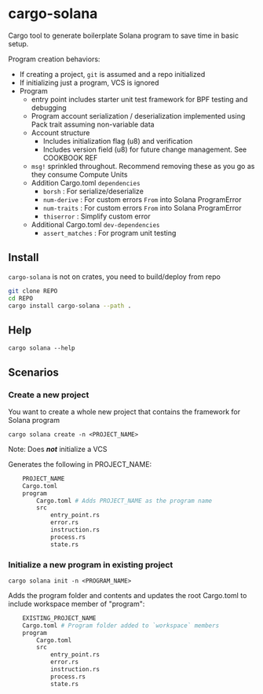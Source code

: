 # cargo-solana

Cargo tool to generate boilerplate Solana program to save time in basic setup.

Program creation behaviors:
* If creating a project, `git` is assumed and a repo initialized
* If initializing just a program, VCS is ignored
* Program
    * entry point includes starter unit test framework for BPF testing and debugging
    * Program account serialization / deserialization implemented using Pack trait assuming non-variable data
    * Account structure
        * Includes initialization flag (u8) and verification
        * Includes version field (u8) for future change management. See COOKBOOK REF
    * `msg!` sprinkled throughout. Recommend removing these as you go as they consume Compute Units
    * Addition Cargo.toml `dependencies`
        * `borsh` : For serialize/deserialize
        * `num-derive` : For custom errors `From` into Solana ProgramError
        * `num-traits` : For custom errors `From` into Solana ProgramError
        * `thiserror` : Simplify custom error
    * Additional Cargo.toml `dev-dependencies`
        * `assert_matches` : For program unit testing


## Install
`cargo-solana` is not on crates, you need to build/deploy from repo

```bash
git clone REPO
cd REPO
cargo install cargo-solana --path .
```

## Help
`cargo solana --help`

## Scenarios

### Create a new project

You want to create a whole new project that contains the framework for Solana program

`cargo solana create -n <PROJECT_NAME>`

Note: Does **_not_** initialize a VCS

Generates the following in PROJECT_NAME:
```bash
    PROJECT_NAME
    Cargo.toml
    program
        Cargo.toml # Adds PROJECT_NAME as the program name
        src
            entry_point.rs
            error.rs
            instruction.rs
            process.rs
            state.rs
```

### Initialize a new program in existing project

`cargo solana init -n <PROGRAM_NAME>`

Adds the program folder and contents and updates the root Cargo.toml to include workspace member of "program":
```bash
    EXISTING_PROJECT_NAME
    Cargo.toml # Program folder added to `workspace` members
    program
        Cargo.toml
        src
            entry_point.rs
            error.rs
            instruction.rs
            process.rs
            state.rs
```